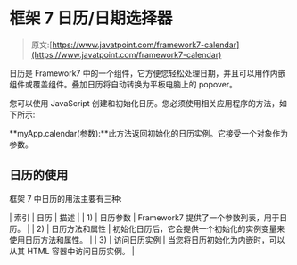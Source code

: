 # 框架 7 日历/日期选择器

> 原文:[https://www.javatpoint.com/framework7-calendar](https://www.javatpoint.com/framework7-calendar)

日历是 Framework7 中的一个组件，它方便您轻松处理日期，并且可以用作内嵌组件或覆盖组件。叠加日历将自动转换为平板电脑上的 popover。

您可以使用 JavaScript 创建和初始化日历。您必须使用相关应用程序的方法，如下所示:

**myApp.calendar(参数):**此方法返回初始化的日历实例。它接受一个对象作为参数。

## 日历的使用

框架 7 中日历的用法主要有三种:

| 索引 | 日历 | 描述 |
| 1) | 日历参数 | Framework7 提供了一个参数列表，用于日历。 |
| 2) | 日历方法和属性 | 初始化日历后，它会提供一个初始化的实例变量来使用日历方法和属性。 |
| 3) | 访问日历实例 | 当您将日历初始化为内嵌时，可以从其 HTML 容器中访问日历实例。 |